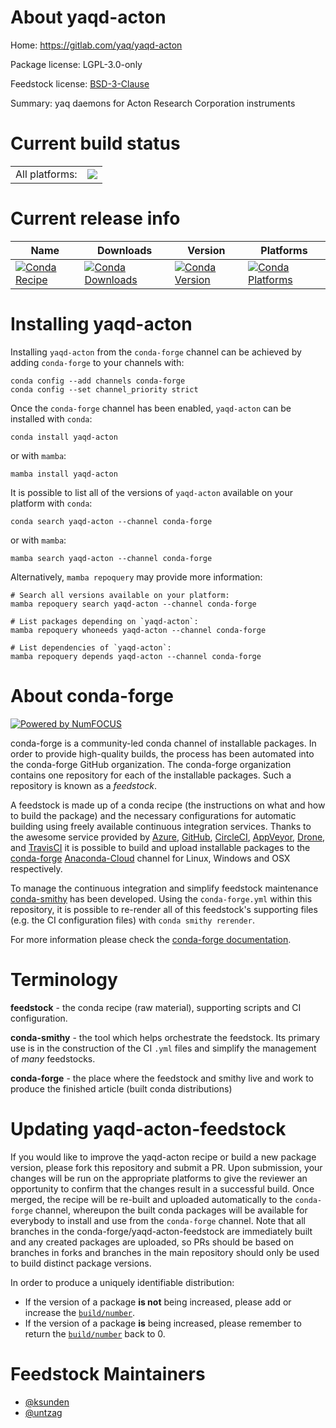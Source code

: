 About yaqd-acton
================

Home: https://gitlab.com/yaq/yaqd-acton

Package license: LGPL-3.0-only

Feedstock license: [BSD-3-Clause](https://github.com/conda-forge/yaqd-acton-feedstock/blob/main/LICENSE.txt)

Summary: yaq daemons for Acton Research Corporation instruments

Current build status
====================


<table><tr><td>All platforms:</td>
    <td>
      <a href="https://dev.azure.com/conda-forge/feedstock-builds/_build/latest?definitionId=10380&branchName=main">
        <img src="https://dev.azure.com/conda-forge/feedstock-builds/_apis/build/status/yaqd-acton-feedstock?branchName=main">
      </a>
    </td>
  </tr>
</table>

Current release info
====================

| Name | Downloads | Version | Platforms |
| --- | --- | --- | --- |
| [![Conda Recipe](https://img.shields.io/badge/recipe-yaqd--acton-green.svg)](https://anaconda.org/conda-forge/yaqd-acton) | [![Conda Downloads](https://img.shields.io/conda/dn/conda-forge/yaqd-acton.svg)](https://anaconda.org/conda-forge/yaqd-acton) | [![Conda Version](https://img.shields.io/conda/vn/conda-forge/yaqd-acton.svg)](https://anaconda.org/conda-forge/yaqd-acton) | [![Conda Platforms](https://img.shields.io/conda/pn/conda-forge/yaqd-acton.svg)](https://anaconda.org/conda-forge/yaqd-acton) |

Installing yaqd-acton
=====================

Installing `yaqd-acton` from the `conda-forge` channel can be achieved by adding `conda-forge` to your channels with:

```
conda config --add channels conda-forge
conda config --set channel_priority strict
```

Once the `conda-forge` channel has been enabled, `yaqd-acton` can be installed with `conda`:

```
conda install yaqd-acton
```

or with `mamba`:

```
mamba install yaqd-acton
```

It is possible to list all of the versions of `yaqd-acton` available on your platform with `conda`:

```
conda search yaqd-acton --channel conda-forge
```

or with `mamba`:

```
mamba search yaqd-acton --channel conda-forge
```

Alternatively, `mamba repoquery` may provide more information:

```
# Search all versions available on your platform:
mamba repoquery search yaqd-acton --channel conda-forge

# List packages depending on `yaqd-acton`:
mamba repoquery whoneeds yaqd-acton --channel conda-forge

# List dependencies of `yaqd-acton`:
mamba repoquery depends yaqd-acton --channel conda-forge
```


About conda-forge
=================

[![Powered by
NumFOCUS](https://img.shields.io/badge/powered%20by-NumFOCUS-orange.svg?style=flat&colorA=E1523D&colorB=007D8A)](https://numfocus.org)

conda-forge is a community-led conda channel of installable packages.
In order to provide high-quality builds, the process has been automated into the
conda-forge GitHub organization. The conda-forge organization contains one repository
for each of the installable packages. Such a repository is known as a *feedstock*.

A feedstock is made up of a conda recipe (the instructions on what and how to build
the package) and the necessary configurations for automatic building using freely
available continuous integration services. Thanks to the awesome service provided by
[Azure](https://azure.microsoft.com/en-us/services/devops/), [GitHub](https://github.com/),
[CircleCI](https://circleci.com/), [AppVeyor](https://www.appveyor.com/),
[Drone](https://cloud.drone.io/welcome), and [TravisCI](https://travis-ci.com/)
it is possible to build and upload installable packages to the
[conda-forge](https://anaconda.org/conda-forge) [Anaconda-Cloud](https://anaconda.org/)
channel for Linux, Windows and OSX respectively.

To manage the continuous integration and simplify feedstock maintenance
[conda-smithy](https://github.com/conda-forge/conda-smithy) has been developed.
Using the ``conda-forge.yml`` within this repository, it is possible to re-render all of
this feedstock's supporting files (e.g. the CI configuration files) with ``conda smithy rerender``.

For more information please check the [conda-forge documentation](https://conda-forge.org/docs/).

Terminology
===========

**feedstock** - the conda recipe (raw material), supporting scripts and CI configuration.

**conda-smithy** - the tool which helps orchestrate the feedstock.
                   Its primary use is in the construction of the CI ``.yml`` files
                   and simplify the management of *many* feedstocks.

**conda-forge** - the place where the feedstock and smithy live and work to
                  produce the finished article (built conda distributions)


Updating yaqd-acton-feedstock
=============================

If you would like to improve the yaqd-acton recipe or build a new
package version, please fork this repository and submit a PR. Upon submission,
your changes will be run on the appropriate platforms to give the reviewer an
opportunity to confirm that the changes result in a successful build. Once
merged, the recipe will be re-built and uploaded automatically to the
`conda-forge` channel, whereupon the built conda packages will be available for
everybody to install and use from the `conda-forge` channel.
Note that all branches in the conda-forge/yaqd-acton-feedstock are
immediately built and any created packages are uploaded, so PRs should be based
on branches in forks and branches in the main repository should only be used to
build distinct package versions.

In order to produce a uniquely identifiable distribution:
 * If the version of a package **is not** being increased, please add or increase
   the [``build/number``](https://docs.conda.io/projects/conda-build/en/latest/resources/define-metadata.html#build-number-and-string).
 * If the version of a package **is** being increased, please remember to return
   the [``build/number``](https://docs.conda.io/projects/conda-build/en/latest/resources/define-metadata.html#build-number-and-string)
   back to 0.

Feedstock Maintainers
=====================

* [@ksunden](https://github.com/ksunden/)
* [@untzag](https://github.com/untzag/)

